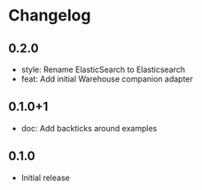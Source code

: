 # Changelog

## 0.2.0
- style: Rename ElasticSearch to Elasticsearch
- feat: Add initial Warehouse companion adapter

## 0.1.0+1
- doc: Add backticks around examples

## 0.1.0
- Initial release
